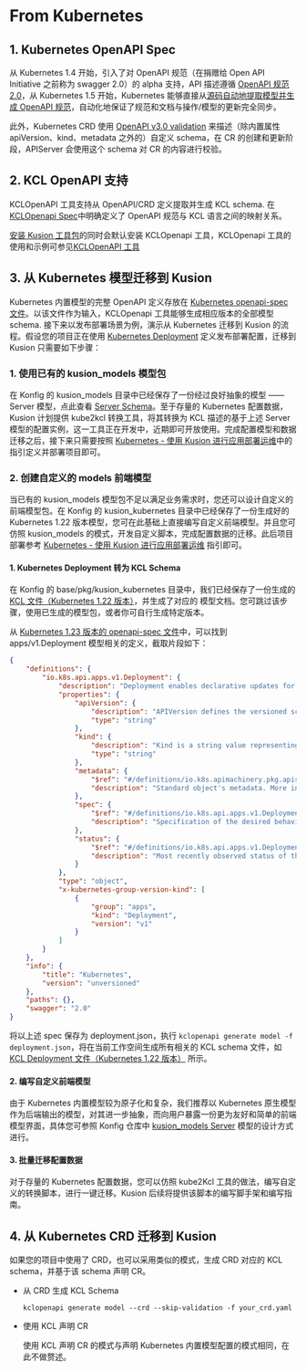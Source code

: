 # From Kubernetes

## 1. Kubernetes OpenAPI Spec

从 Kubernetes 1.4 开始，引入了对 OpenAPI 规范（在捐赠给 Open API Initiative 之前称为 swagger 2.0）的 alpha 支持，API 描述遵循 [OpenAPI 规范 2.0](https://github.com/OAI/OpenAPI-Specification/blob/main/versions/2.0.md)，从 Kubernetes 1.5 开始，Kubernetes 能够直接从[源码自动地提取模型并生成 OpenAPI 规范](https://github.com/kubernetes/kube-openapi)，自动化地保证了规范和文档与操作/模型的更新完全同步。

此外，Kubernetes CRD 使用 [OpenAPI v3.0 validation](https://kubernetes.io/docs/tasks/extend-kubernetes/custom-resources/custom-resource-definitions/#validation) 来描述（除内置属性 apiVersion、kind、metadata 之外的）自定义 schema，在 CR 的创建和更新阶段，APIServer 会使用这个 schema 对 CR 的内容进行校验。

## 2. KCL OpenAPI 支持

KCLOpenAPI 工具支持从 OpenAPI/CRD 定义提取并生成 KCL schema. 在[KCLOpenapi Spec](/reference/cli/openapi/spec.md)中明确定义了 OpenAPI 规范与 KCL 语言之间的映射关系。

[安装 Kusion 工具包](/docs/user_docs/getting-started/install)的同时会默认安装 KCLOpenapi 工具，KCLOpenapi 工具的使用和示例可参见[KCLOpenAPI 工具](/docs/reference/cli/openapi)

## 3. 从 Kubernetes 模型迁移到 Kusion

Kubernetes 内置模型的完整 OpenAPI 定义存放在 [Kubernetes openapi-spec 文件](https://github.com/kubernetes/kubernetes/blob/master/api/openapi-spec/swagger.json)。以该文件作为输入，KCLOpenapi 工具能够生成相应版本的全部模型 schema. 接下来以发布部署场景为例，演示从 Kubernetes 迁移到 Kusion 的流程。假设您的项目正在使用 [Kubernetes Deployment](https://kubernetes.io/docs/concepts/workloads/controllers/deployment/) 定义发布部署配置，迁移到 Kusion 只需要如下步骤：

### 1. 使用已有的 kusion_models 模型包

在 Konfig 的 kusion_models 目录中已经保存了一份经过良好抽象的模型 —— Server 模型，点此查看 [Server Schema](https://github.com/KusionStack/konfig/blob/main/base/pkg/kusion_models/kube/frontend/server.k)。至于存量的 Kubernetes 配置数据，Kusion 计划提供 kube2kcl 转换工具，将其转换为 KCL 描述的基于上述 Server 模型的配置实例，这一工具正在开发中，近期即可开放使用。完成配置模型和数据迁移之后，接下来只需要按照 [Kubernetes - 使用 Kusion 进行应用部署运维](/docs/user_docs/guides/working-with-k8s/)中的指引定义并部署项目即可。

### 2. 创建自定义的 models 前端模型

当已有的 kusion_models 模型包不足以满足业务需求时，您还可以设计自定义的前端模型包。在 Konfig 的 kusion_kubernetes 目录中已经保存了一份生成好的 Kubernetes 1.22 版本模型，您可在此基础上直接编写自定义前端模型。并且您可仿照 kusion_models 的模式，开发自定义脚本，完成配置数据的迁移。此后项目部署参考 [Kubernetes - 使用 Kusion 进行应用部署运维](/docs/user_docs/guides/working-with-k8s/) 指引即可。

#### 1. Kubernetes Deployment 转为 KCL Schema

在 Konfig 的 base/pkg/kusion_kubernetes 目录中，我们已经保存了一份生成的 [KCL 文件（Kubernetes 1.22 版本）](https://github.com/KusionStack/konfig/blob/main/base/pkg/kusion_kubernetes/api/apps/v1/deployment.k)，并生成了对应的 模型文档。您可跳过该步骤，使用已生成的模型包，或者你可自行生成特定版本。

从 [Kubernetes 1.23 版本的 openapi-spec 文件](https://github.com/kubernetes/kubernetes/blob/release-1.23/api/openapi-spec/swagger.json)中，可以找到 apps/v1.Deployment 模型相关的定义，截取片段如下：

```json
{
    "definitions": {
        "io.k8s.api.apps.v1.Deployment": {
            "description": "Deployment enables declarative updates for Pods and ReplicaSets.",
            "properties": {
                "apiVersion": {
                    "description": "APIVersion defines the versioned schema of this representation of an object. Servers should convert recognized schemas to the latest internal value, and may reject unrecognized values. More info: https://git.k8s.io/community/contributors/devel/sig-architecture/api-conventions.md#resources",
                    "type": "string"
                },
                "kind": {
                    "description": "Kind is a string value representing the REST resource this object represents. Servers may infer this from the endpoint the client submits requests to. Cannot be updated. In CamelCase. More info: https://git.k8s.io/community/contributors/devel/sig-architecture/api-conventions.md#types-kinds",
                    "type": "string"
                },
                "metadata": {
                    "$ref": "#/definitions/io.k8s.apimachinery.pkg.apis.meta.v1.ObjectMeta",
                    "description": "Standard object's metadata. More info: https://git.k8s.io/community/contributors/devel/sig-architecture/api-conventions.md#metadata"
                },
                "spec": {
                    "$ref": "#/definitions/io.k8s.api.apps.v1.DeploymentSpec",
                    "description": "Specification of the desired behavior of the Deployment."
                },
                "status": {
                    "$ref": "#/definitions/io.k8s.api.apps.v1.DeploymentStatus",
                    "description": "Most recently observed status of the Deployment."
                }
            },
            "type": "object",
            "x-kubernetes-group-version-kind": [
                {
                    "group": "apps",
                    "kind": "Deployment",
                    "version": "v1"
                }
            ]
        }
    },
    "info": {
        "title": "Kubernetes",
        "version": "unversioned"
    },
    "paths": {},
    "swagger": "2.0"
}
```

将以上述 spec 保存为 deployment.json，执行 ```kclopenapi generate model -f deployment.json```，将在当前工作空间生成所有相关的 KCL schema 文件，如 [KCL Deployment 文件（Kubernetes 1.22 版本）](https://github.com/KusionStack/konfig/blob/main/base/pkg/kusion_kubernetes/api/apps/v1/deployment.k) 所示。

#### 2. 编写自定义前端模型

由于 Kubernetes 内置模型较为原子化和复杂，我们推荐以 Kubernetes 原生模型作为后端输出的模型，对其进一步抽象，而向用户暴露一份更为友好和简单的前端模型界面，具体您可参照 Konfig 仓库中 [kusion_models Server](https://github.com/KusionStack/konfig/blob/main/base/pkg/kusion_models/kube/frontend/server.k) 模型的设计方式进行。

#### 3. 批量迁移配置数据

对于存量的 Kubernetes 配置数据，您可以仿照 kube2Kcl 工具的做法，编写自定义的转换脚本，进行一键迁移。Kusion 后续将提供该脚本的编写脚手架和编写指南。

## 4. 从 Kubernetes CRD 迁移到 Kusion

如果您的项目中使用了 CRD，也可以采用类似的模式，生成 CRD 对应的 KCL schema，并基于该 schema 声明 CR。

* 从 CRD 生成 KCL Schema

    ```
    kclopenapi generate model --crd --skip-validation -f your_crd.yaml
    ```

* 使用 KCL 声明 CR

    使用 KCL 声明 CR 的模式与声明 Kubernetes 内置模型配置的模式相同，在此不做赘述。
